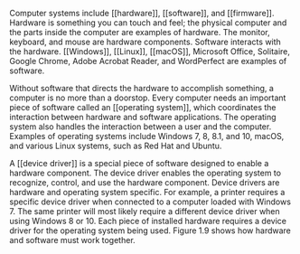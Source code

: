 Computer systems include [[hardware]], [[software]], and [[firmware]].
Hardware is something you can touch and feel; the physical
computer and the parts inside the computer are examples of
hardware. The monitor, keyboard, and mouse are hardware
components. Software interacts with the hardware. [[Windows]], [[Linux]],
[[macOS]], Microsoft Office, Solitaire, Google Chrome, Adobe Acrobat
Reader, and WordPerfect are examples of software.

Without software that directs the hardware to accomplish
something, a computer is no more than a doorstop. Every computer
needs an important piece of software called an [[operating system]],
which coordinates the interaction between hardware and software
applications. The operating system also handles the interaction
between a user and the computer. Examples of operating systems
include Windows 7, 8, 8.1, and 10, macOS, and various Linux
systems, such as Red Hat and Ubuntu.

A [[device driver]] is a special piece of software designed to enable
a hardware component. The device driver enables the operating
system to recognize, control, and use the hardware component.
Device drivers are hardware and operating system specific. For
example, a printer requires a specific device driver when connected
to a computer loaded with Windows 7. The same printer will most
likely require a different device driver when using Windows 8 or 10.
Each piece of installed hardware requires a device driver for the
operating system being used. Figure 1.9 shows how hardware and
software must work together.

